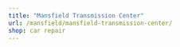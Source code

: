 ```yaml
---
title: "Mansfield Transmission Center"
url: /mansfield/mansfield-transmission-center/
shop: car repair
---
```

